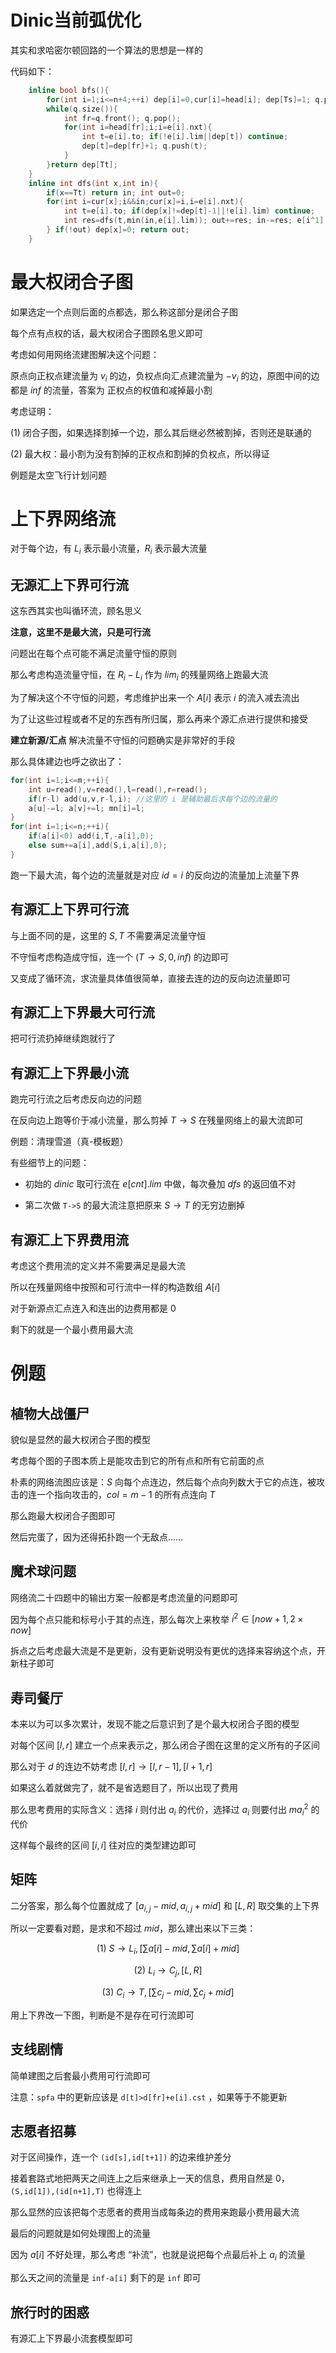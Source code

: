 # Dinic当前弧优化

其实和求哈密尔顿回路的一个算法的思想是一样的

代码如下：

```cpp
    inline bool bfs(){
        for(int i=1;i<=n+4;++i) dep[i]=0,cur[i]=head[i]; dep[Ts]=1; q.push(Ts);
        while(q.size()){
            int fr=q.front(); q.pop(); 
            for(int i=head[fr];i;i=e[i].nxt){
                int t=e[i].to; if(!e[i].lim||dep[t]) continue;
                dep[t]=dep[fr]+1; q.push(t); 
            }
        }return dep[Tt];
    }
    inline int dfs(int x,int in){
        if(x==Tt) return in; int out=0; 
        for(int i=cur[x];i&&in;cur[x]=i,i=e[i].nxt){
            int t=e[i].to; if(dep[x]!=dep[t]-1||!e[i].lim) continue;
            int res=dfs(t,min(in,e[i].lim)); out+=res; in-=res; e[i^1].lim+=res; e[i].lim-=res;
        } if(!out) dep[x]=0; return out;
    }
```

# 最大权闭合子图

如果选定一个点则后面的点都选，那么称这部分是闭合子图

每个点有点权的话，最大权闭合子图顾名思义即可

考虑如何用网络流建图解决这个问题：

原点向正权点建流量为 $v_i$ 的边，负权点向汇点建流量为 $-v_i$ 的边，原图中间的边都是 $inf$ 的流量，答案为 正权点的权值和减掉最小割

考虑证明：

$(1)$ 闭合子图，如果选择割掉一个边，那么其后继必然被割掉，否则还是联通的

$(2)$ 最大权：最小割为没有割掉的正权点和割掉的负权点，所以得证

例题是太空飞行计划问题

# 上下界网络流

对于每个边，有 $L_i$ 表示最小流量，$R_i$ 表示最大流量

## 无源汇上下界可行流

这东西其实也叫循环流，顾名思义

**注意，这里不是最大流，只是可行流**

问题出在每个点可能不满足流量守恒的原则

那么考虑构造流量守恒，在 $R_i-L_i$ 作为 $lim_i$ 的残量网络上跑最大流

为了解决这个不守恒的问题，考虑维护出来一个 $A[i]$ 表示 $i$ 的流入减去流出

为了让这些过程或者不足的东西有所归属，那么再来个源汇点进行提供和接受

**建立新源/汇点** 解决流量不守恒的问题确实是非常好的手段

那么具体建边也呼之欲出了：

```cpp
for(int i=1;i<=m;++i){
	int u=read(),v=read(),l=read(),r=read();
    if(r-l) add(u,v,r-l,i); //这里的 i 是辅助最后求每个边的流量的
	a[u]-=l; a[v]+=l; mn[i]=l;
}
for(int i=1;i<=n;++i){
	if(a[i]<0) add(i,T,-a[i],0); 
    else sum+=a[i],add(S,i,a[i],0);
}
```

跑一下最大流，每个边的流量就是对应 $id=i$ 的反向边的流量加上流量下界

## 有源汇上下界可行流

与上面不同的是，这里的 $S,T$ 不需要满足流量守恒

不守恒考虑构造成守恒，连一个 $(T\to S,0,inf)$ 的边即可

又变成了循环流，求流量具体值很简单，直接去连的边的反向边流量即可

## 有源汇上下界最大可行流

把可行流扔掉继续跑就行了

## 有源汇上下界最小流

跑完可行流之后考虑反向边的问题

在反向边上跑等价于减小流量，那么剪掉 $T\to S$ 在残量网络上的最大流即可

例题：清理雪道（真-模板题）

有些细节上的问题：

- 初始的 $dinic$ 取可行流在 $e[cnt].lim$ 中做，每次叠加 $dfs$ 的返回值不对

- 第二次做 $\texttt{T->S}$ 的最大流注意把原来 $S\to T$ 的无穷边删掉
 
## 有源汇上下界费用流

考虑这个费用流的定义并不需要满足是最大流

所以在残量网络中按照和可行流中一样的构造数组 $A[i]$

对于新源点汇点连入和连出的边费用都是 $0$

剩下的就是一个最小费用最大流

# 例题

## 植物大战僵尸

貌似是显然的最大权闭合子图的模型

考虑每个图的子图本质上是能攻击到它的所有点和所有它前面的点

朴素的网络流图应该是：$S$ 向每个点连边，然后每个点向列数大于它的点连，被攻击的连一个指向攻击的，$col=m-1$ 的所有点连向 $T$ 

那么跑最大权闭合子图即可

然后完蛋了，因为还得拓扑跑一个无敌点……

## 魔术球问题

网络流二十四题中的输出方案一般都是考虑流量的问题即可

因为每个点只能和标号小于其的点连，那么每次上来枚举 $i^2\in [now+1,2\times now]$

拆点之后考虑最大流是不是更新，没有更新说明没有更优的选择来容纳这个点，开新柱子即可

## 寿司餐厅

本来以为可以多次累计，发现不能之后意识到了是个最大权闭合子图的模型

对每个区间 $[l,r]$ 建立一个点来表示之，那么闭合子图在这里的定义所有的子区间

那么对于 $d$ 的连边不妨考虑 $[l,r]\to [l,r-1],[l+1,r]$

如果这么着就做完了，就不是省选题目了，所以出现了费用

那么思考费用的实际含义：选择 $i$ 则付出 $a_i$ 的代价，选择过 $a_i$ 则要付出 $m a_i^2$ 的代价

这样每个最终的区间 $[i,i]$ 往对应的类型建边即可

## 矩阵

二分答案，那么每个位置就成了 $[a_{i,j}-mid,a_{i,j}+mid]$ 和 $[L,R]$ 取交集的上下界

所以一定要看对题，是求和不超过 $mid$，那么建出来以下三类：

$$(1) \ S\to L_i,[\sum a[i]-mid,\sum a[i]+mid]$$

$$(2)\  L_i\to C_j,[L,R]$$

$$(3)\  C_i\to T,[\sum c_j-mid,\sum c_j+mid]$$

用上下界改一下图，判断是不是存在可行流即可

## 支线剧情

简单建图之后套最小费用可行流即可

注意：$\texttt{spfa}$ 中的更新应该是 $\texttt{d[t]>d[fr]+e[i].cst}$ ，如果等于不能更新

## 志愿者招募

对于区间操作，连一个 $\texttt{(id[s],id[t+1])}$ 的边来维护差分

接着套路式地把两天之间连上之后来继承上一天的信息，费用自然是 $0$，$\texttt{(S,id[1]),(id[n+1],T)}$ 也得连上

那么显然的应该把每个志愿者的费用当成每条边的费用来跑最小费用最大流

最后的问题就是如何处理图上的流量

因为 $a[i]$ 不好处理，那么考虑 “补流”，也就是说把每个点最后补上 $a_i$ 的流量

那么天之间的流量是 $\texttt{inf-a[i]}$ 剩下的是 $\texttt{inf}$ 即可

## 旅行时的困惑

有源汇上下界最小流套模型即可